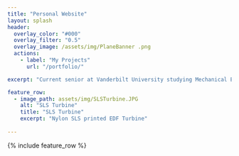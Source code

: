 ```yaml
---
title: "Personal Website"
layout: splash
header:
  overlay_color: "#000"
  overlay_filter: "0.5"
  overlay_image: /assets/img/PlaneBanner .png
  actions:
    - label: "My Projects"
      url: "/portfolio/"

excerpt: "Current senior at Vanderbilt University studying Mechanical Engineering. Passionate about making an impact on the world within the Aviation Industry. "

feature_row:
  - image_path: assets/img/SLSTurbine.JPG
    alt: "SLS Turbine"
    title: "SLS Turbine"
    excerpt: "Nylon SLS printed EDF Turbine"
   
---
```


{% include feature_row %}

